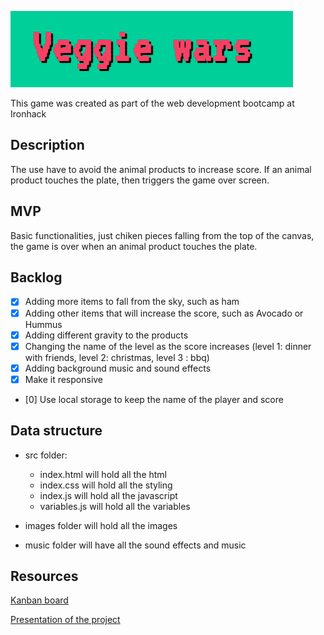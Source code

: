 ![](images/namegame.png)

This game was created as part of the web development bootcamp at Ironhack


## Description

The use have to avoid the animal products to increase score. If an animal product touches the plate, then triggers the game over screen.

## MVP

Basic functionalities, just chiken pieces falling from the top of the canvas, the game is over when an animal product touches the plate. 

## Backlog

- [x] Adding more items to fall from the sky, such as ham
- [x] Adding other items that will increase the score, such as Avocado or Hummus
- [x] Adding different gravity to the products
- [x] Changing the name of the level as the score increases (level 1: dinner with friends, level 2: christmas, level 3 : bbq)
- [x] Adding background music and sound effects
- [x] Make it responsive
- [0] Use local storage to keep the name of the player and score

## Data structure

- src folder: 
    - index.html will hold all the html
    - index.css will hold all the styling
    - index.js will hold all the javascript
    - variables.js will hold all the variables

- images folder will hold all the images
- music folder will have all the sound effects and music

## Resources

[Kanban board](https://www.notion.so/martagigu/9170f2e918354e8ea7f57573e6d6dac2?v=f2868bf3eda940c69885163f577f592c)

[Presentation of the project](https://docs.google.com/presentation/d/1azrdnb_Ka-w9bCX0Y3LbINqaxeQ8reRmSB-G1pfMEqM/edit?usp=sharing)
